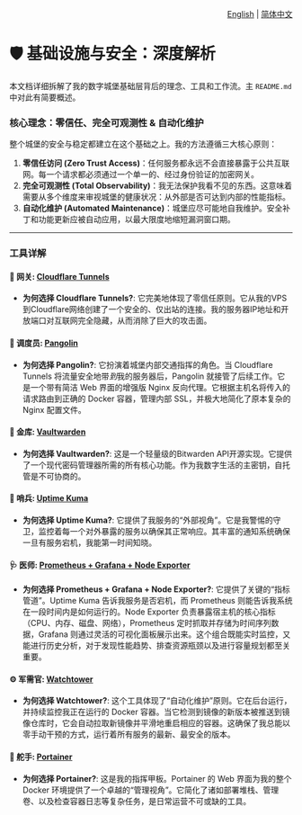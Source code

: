 <p align="right">
  <a href="./infrastructure-and-security.md">English</a> | <a href="./infrastructure-and-security_zh-CN.md">简体中文</a>
</p>

# 🛡️ 基础设施与安全：深度解析

本文档详细拆解了我的数字城堡基础层背后的理念、工具和工作流。主 `README.md` 中对此有简要概述。

### 核心理念：零信任、完全可观测性 & 自动化维护

整个城堡的安全与稳定都建立在这个基础之上。我的方法遵循三大核心原则：

1.  **零信任访问 (Zero Trust Access)**：任何服务都永远不会直接暴露于公共互联网。每一个请求都必须通过一个单一的、经过身份验证的加密网关。
2.  **完全可观测性 (Total Observability)**：我无法保护我看不见的东西。这意味着需要从多个维度来审视城堡的健康状况：从外部是否可达到内部的性能指标。
3.  **自动化维护 (Automated Maintenance)**：城堡应尽可能地自我维护。安全补丁和功能更新应被自动应用，以最大限度地缩短漏洞窗口期。

---

### 工具详解

#### 🚪 网关: [Cloudflare Tunnels](https://www.cloudflare.com/products/tunnel/)

*   **为何选择 Cloudflare Tunnels?**: 它完美地体现了零信任原则。它从我的VPS到Cloudflare网络创建了一个安全的、仅出站的连接。我的服务器IP地址和开放端口对互联网完全隐藏，从而消除了巨大的攻击面。

#### 🚦 调度员: [Pangolin](https://github.com/fosrl/pangolin)

*   **为何选择 Pangolin?**: 它扮演着城堡内部交通指挥的角色。当 Cloudflare Tunnels 将流量安全地带*到*我的服务器后，Pangolin 就接管了后续工作。它是一个带有简洁 Web 界面的增强版 Nginx 反向代理。它根据主机名将传入的请求路由到正确的 Docker 容器，管理内部 SSL，并极大地简化了原本复杂的 Nginx 配置文件。

#### 🔑 金库: [Vaultwarden](https://github.com/dani-garcia/vaultwarden)

*   **为何选择 Vaultwarden?**: 这是一个轻量级的Bitwarden API开源实现。它提供了一个现代密码管理器所需的所有核心功能。作为我数字生活的主密钥，自托管是不可协商的。

#### 🔭 哨兵: [Uptime Kuma](https://github.com/louislam/uptime-kuma)

*   **为何选择 Uptime Kuma?**: 它提供了我服务的“外部视角”。它是我警惕的守卫，监控着每一个对外暴露的服务以确保其正常响应。其丰富的通知系统确保一旦有服务宕机，我能第一时间知晓。

#### 🩺 医师: [Prometheus + Grafana + Node Exporter](https://www.netdata.cloud/)

*   **为何选择 Prometheus + Grafana + Node Exporter?**: 它提供了关键的“指标管道”。Uptime Kuma 告诉我服务是否宕机，而 Prometheus 则能告诉我系统在一段时间内是如何运行的。Node Exporter 负责暴露宿主机的核心指标（CPU、内存、磁盘、网络），Prometheus 定时抓取并存储为时间序列数据，Grafana 则通过灵活的可视化面板展示出来。这个组合既能实时监控，又能进行历史分析，对于发现性能趋势、排查资源瓶颈以及进行容量规划都至关重要。

#### ⚙️ 军需官: [Watchtower](https://containrrr.dev/watchtower/)

*   **为何选择 Watchtower?**: 这个工具体现了“自动化维护”原则。它在后台运行，并持续监控我正在运行的 Docker 容器。当它检测到镜像的新版本被推送到镜像仓库时，它会自动拉取新镜像并平滑地重启相应的容器。这确保了我总能以零手动干预的方式，运行着所有服务的最新、最安全的版本。

#### 🚢 舵手: [Portainer](https://www.portainer.io/)

*   **为何选择 Portainer?**: 这是我的指挥甲板。Portainer 的 Web 界面为我的整个 Docker 环境提供了一个卓越的“管理视角”。它简化了诸如部署堆栈、管理卷、以及检查容器日志等复杂任务，是日常运营不可或缺的工具。